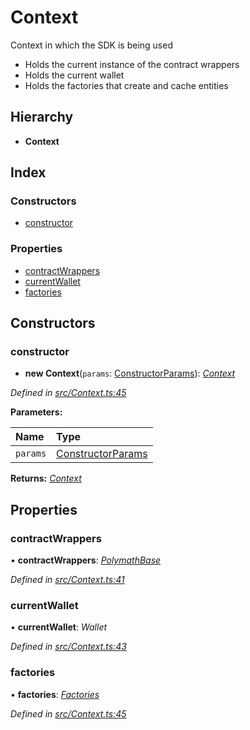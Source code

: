 # Context

Context in which the SDK is being used

* Holds the current instance of the contract wrappers
* Holds the current wallet
* Holds the factories that create and cache entities

## Hierarchy

* **Context**

## Index

### Constructors

* [constructor](_context_.context.md#constructor)

### Properties

* [contractWrappers](_context_.context.md#contractwrappers)
* [currentWallet](_context_.context.md#currentwallet)
* [factories](_context_.context.md#factories)

## Constructors

### constructor

+ **new Context**\(`params`: [ConstructorParams](../interfaces/_context_.constructorparams.md)\): [_Context_](_context_.context.md)

_Defined in_ [_src/Context.ts:45_](https://github.com/PolymathNetwork/polymath-sdk/blob/e8bbc1e/src/Context.ts#L45)

**Parameters:**

| Name | Type |
| :--- | :--- |
| `params` | [ConstructorParams](../interfaces/_context_.constructorparams.md) |

**Returns:** [_Context_](_context_.context.md)

## Properties

### contractWrappers

• **contractWrappers**: [_PolymathBase_](_polymathbase_.polymathbase.md)

_Defined in_ [_src/Context.ts:41_](https://github.com/PolymathNetwork/polymath-sdk/blob/e8bbc1e/src/Context.ts#L41)

### currentWallet

• **currentWallet**: _Wallet_

_Defined in_ [_src/Context.ts:43_](https://github.com/PolymathNetwork/polymath-sdk/blob/e8bbc1e/src/Context.ts#L43)

### factories

• **factories**: [_Factories_](../interfaces/_context_.factories.md)

_Defined in_ [_src/Context.ts:45_](https://github.com/PolymathNetwork/polymath-sdk/blob/e8bbc1e/src/Context.ts#L45)

